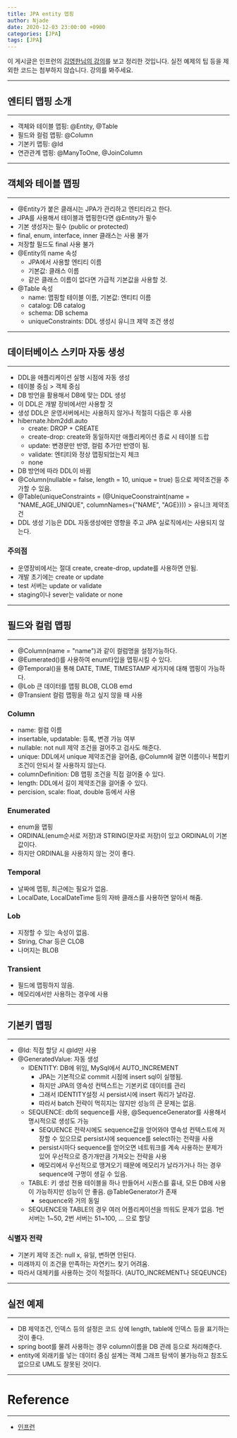 ```yaml
---
title: JPA entity 맵핑
author: Njade
date: 2020-12-03 23:00:00 +0900
categories: [JPA]
tags: [JPA]
---
```


이 게시글은 인프런의 [김영한님의 강의](https://www.inflearn.com/course/ORM-JPA-Basic)를 보고 정리한 것입니다.
실전 예제의 팁 등을 제외한 코드는 첨부하지 않습니다. 강의를 봐주세요.

---

## 엔티티 맵핑 소개
---
* 객체와 테이블 맵핑: @Entity, @Table
* 필드와 컬럼 맵핑: @Column
* 기본키 맵핑: @Id
* 연관관계 맵핑: @ManyToOne, @JoinColumn

---

## 객체와 테이블 맵핑
---
* @Entity가 붙은 클래시는 JPA가 관리하고 엔티티라고 한다.
* JPA를 사용해서 테이블과 맵핑한다면 @Entity가 필수
* 기본 생성자는 필수 (public or protected)
* final, enum, interface, inner 클래스는 사용 불가
* 저장할 필드도 final 사용 불가
* @Entity의 name 속성
    * JPA에서 사용할 엔티티 이름
    * 기본값: 클래스 이름
    * 같은 클래스 이름이 없다면 가급적 기본값을 사용할 것.
* @Table 속성
    * name: 맵핑할 테이블 이름, 기본값: 엔티티 이름
    * catalog: DB catalog
    * schema: DB schema
    * uniqueConstraints: DDL 생성시 유니크 제약 조건 생성

---

## 데이터베이스 스키마 자동 생성
---
* DDL을 애플리케이션 실행 시점에 자동 생성
* 테이블 중심 > 객체 중심
* DB 방언을 활용해서 DB에 맞는 DDL 생성
* 이 DDL은 개발 장비에서만 사용할 것
* 생성 DDL은 운영서버에서는 사용하지 않거나 적절히 다듬은 후 사용
* hibernate.hbm2ddl.auto
    * create: DROP + CREATE
    * create-drop: create와 동일하지만 애플리케이션 종료 시 테이블 드랍
    * update: 변경문만 반영, 컬럼 추가만 반영이 됨.
    * validate: 엔티티와 정상 맵핑되었는지 체크
    * none
* DB 방언에 따라 DDL이 바뀜
* @Column(nullable = false, length = 10, unique = true) 등으로 제약조건을 추가할 수 있음.
* @Table(uniqueConstraints = (@UniqueCoonstraint(name = "NAME_AGE_UNIQUE", columnNames={"NAME", "AGE}))) > 유니크 제약조건
* DDL 생성 기능은 DDL 자동생성에만 영향을 주고 JPA 실로직에서는 사용되지 않는다.

### 주의점
* 운영장비에서는 절대 create, create-drop, update를 사용하면 안됨.
* 개발 초기에는 create or update
* test 서버는 update or validate
* staging이나 sever는 validate or none

---

## 필드와 컬럼 맵핑
---
* @Column(name = "name")과 같이 컬럼명을 설정가능하다.
* @Eumerated()를 사용하여 enum타입을 맵핑시킬 수 있다.
* @Temporal()을 통해 DATE, TIME, TIMESTAMP 세가지에 대해 맵핑이 가능하다.
* @Lob 큰 데이터를 맵핑 BLOB, CLOB emd
* @Transient 컬럼 맵핑을 하고 싶지 않을 때 사용

### Column 
* name: 컬럼 이름
* insertable, updatable: 등록, 변경 가능 여부
* nullable: not null 제약 조건을 걸어주고 검사도 해준다.
* unique: DDL에서 unique 제약조건을 걸어줌, @Column에 걸면 이름이나 복합키 조건이 안되서 잘 사용하지 않는다.
* columnDefinition: DB 맵핑 조건을 직접 걸어줄 수 있다.
* length: DDL에서 길이 제약조건을 걸어줄 수 있다.
* percision, scale: float, double 등에서 사용

### Enumerated
* enum을 맵핑
* ORDINAL(enum순서로 저장)과 STRING(문자로 저장)이 있고 ORDINAL이 기본값이다.
* 하지만 ORDINAL을 사용하지 않는 것이 좋다.

### Temporal
* 날짜에 맵핑, 최근에는 필요가 없음.
* LocalDate, LocalDateTime 등의 자바 클래스를 사용하면 알아서 해줌.

### Lob
* 지정할 수 있는 속성이 없음.
* String, Char 등은 CLOB
* 나머지는 BLOB

### Transient
* 필드에 맵핑하지 않음.
* 메모리에서만 사용하는 경우에 사용

---

## 기본키 맵핑
---
* @Id: 직접 할당 시 @Id만 사용
* @GeneratedValue: 자동 생성
    * IDENTITY: DB에 위임, MySql에서 AUTO_INCREMENT
        * JPA는 기본적으로 commit 시점에 insert sql이 실행됨.
        * 하지만 JPA의 영속성 컨텍스트는 기본키로 데이터를 관리
        * 그래서 IDENTITY설정 시 persist시에 insert 쿼리가 날라감.
        * 따라서 batch 전략이 먹히지는 않지만 성능의 큰 문제는 없음.
    * SEQUENCE: db의 sequence를 사용, @SequenceGenerator를 사용해서 명시적으로 생성도 가능
        * SEQUENCE 전략시에도 sequence값을 얻어와야 영속성 컨텍스트에 저장할 수 있으므로 persist시에 sequence를 select하는 전략을 사용
        * persist시마다 sequence를 얻어오면 네트워크를 계속 사용하는 문제가 있어 우선적으로 증가개만큼 가져오는 전략을 사용
        * 메모리에서 우선적으로 땡겨오기 때문에 메모리가 날라가거나 하는 경우 sequence에 구멍이 생길 수 있음.
    * TABLE: 키 생성 전용 테이블을 하나 만들어서 시퀀스를 흉내, 모든 DB에 사용이 가능하지만 성능이 안 좋음. @TableGenerator가 존재
        * sequence와 거의 동일
    * SEQUENCE와 TABLE의 경우 여러 어플리케이션을 띄워도 문제가 없음. 1번 서버는 1~50, 2번 서버는 51~100, ... 으로 할당

### 식별자 전략
* 기본키 제약 조건: null x, 유일, 변하면 안된다.
* 미래까지 이 조건을 만족하는 자연키느 찾기 어려움.
* 따라서 대체키를 사용하는 것이 적절하다. (AUTO_INCREMENT나 SEQEUNCE)

---

## 실전 예제
---
* DB 제약조건, 인덱스 등의 설정은 코드 상에 length, table에 인덱스 등을 표기하는 것이 좋다.
* spring boot를 물려 사용하는 경우 column이름을 DB 관례 등으로 처리해준다.
* entity에 외래키를 넣는 데이터 중심 설계는 객체 그래프 탐색이 불가능하고 참조도 없으므로 UML도 잘못된 것이다.

---

# Reference
---
- [인프런](https://www.inflearn.com/course/ORM-JPA-Basic)

